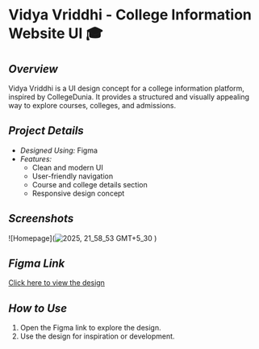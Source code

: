 # Vidya Vriddhi - College Information Website UI 🎓  

## *Overview*  
Vidya Vriddhi is a UI design concept for a college information platform, inspired by CollegeDunia. It provides a structured and visually appealing way to explore courses, colleges, and admissions.  

## *Project Details*  
- *Designed Using:* Figma  
- *Features:*
  - Clean and modern UI  
  - User-friendly navigation  
  - Course and college details section  
  - Responsive design concept  

## *Screenshots*  
![Homepage](![2025, 21_58_53 GMT+5_30](https://github.com/user-attachments/assets/0b7db3c5-1ce5-4574-86d4-41800c7148f3)
)  

## *Figma Link*  
[Click here to view the design](https://www.figma.com/design/uIRSlfbhB3gApEgX5tTZNb/Untitled?node-id=1-1915&t=9tkcl03SwF2nUgk7-1)  

## *How to Use*  
1. Open the Figma link to explore the design.  
2. Use the design for inspiration or development.  
